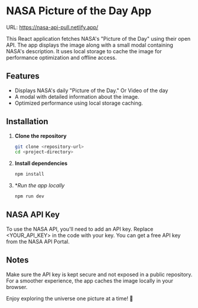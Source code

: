 # NASA Picture of the Day App  
URL: https://nasa-api-pull.netlify.app/

This React application fetches NASA's "Picture of the Day" using their open API. The app displays the image along with a small modal containing NASA's description. It uses local storage to cache the image for performance optimization and offline access.  

## Features  
- Displays NASA's daily "Picture of the Day."  Or Video of the day
- A modal with detailed information about the image.  
- Optimized performance using local storage caching.  

## Installation  

1. **Clone the repository**  
   ```bash
   git clone <repository-url>
   cd <project-directory>
   
2. **Install dependencies**  
   ```bash
   npm install

3. **Run the app locally*  
   ```bash
   npm run dev

## NASA API Key
To use the NASA API, you'll need to add an API key. Replace <YOUR_API_KEY> in the code with your key. You can get a free API key from the NASA API Portal.

## Notes
Make sure the API key is kept secure and not exposed in a public repository.
For a smoother experience, the app caches the image locally in your browser.

Enjoy exploring the universe one picture at a time! 🚀
